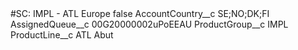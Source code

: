 <?xml version="1.0" encoding="UTF-8"?>
<CustomMetadata xmlns="http://soap.sforce.com/2006/04/metadata" xmlns:xsi="http://www.w3.org/2001/XMLSchema-instance" xmlns:xsd="http://www.w3.org/2001/XMLSchema">
    <label>#SC: IMPL - ATL Europe</label>
    <protected>false</protected>
    <values>
        <field>AccountCountry__c</field>
        <value xsi:type="xsd:string">SE;NO;DK;FI</value>
    </values>
    <values>
        <field>AssignedQueue__c</field>
        <value xsi:type="xsd:string">00G20000002uPoEEAU</value>
    </values>
    <values>
        <field>ProductGroup__c</field>
        <value xsi:type="xsd:string">IMPL</value>
    </values>
    <values>
        <field>ProductLine__c</field>
        <value xsi:type="xsd:string">ATL Abut</value>
    </values>
</CustomMetadata>
